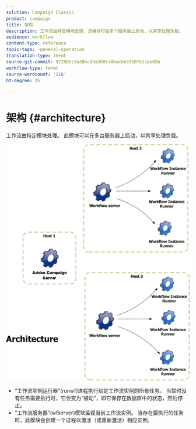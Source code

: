 ```yaml
---
solution: Campaign Classic
product: campaign
title: 架构
description: 工作流由特定模块处理，该模块可在多个服务器上启动，以共享处理负载。
audience: workflow
content-type: reference
topic-tags: -general-operation
translation-type: tm+mt
source-git-commit: 972885c3a38bcd3a260574bacbb3f507e11ae05b
workflow-type: tm+mt
source-wordcount: '116'
ht-degree: 1%

---
```



# 架构 {#architecture}

工作流由特定模块处理。 此模块可以在多台服务器上启动，以共享处理负载。

![](assets/architecture.png)

* “工作流实例运行器”(runwf)进程执行给定工作流实例的所有任务。 当暂时没有任务需要执行时，它会变为“被动”，即它保存在数据库中的状态，然后停止。
* “工作流服务器”(wfserver)模块监视当前工作流实例。 当存在要执行的任务时，此模块会创建一个过程以激活（或重新激活）相应实例。

